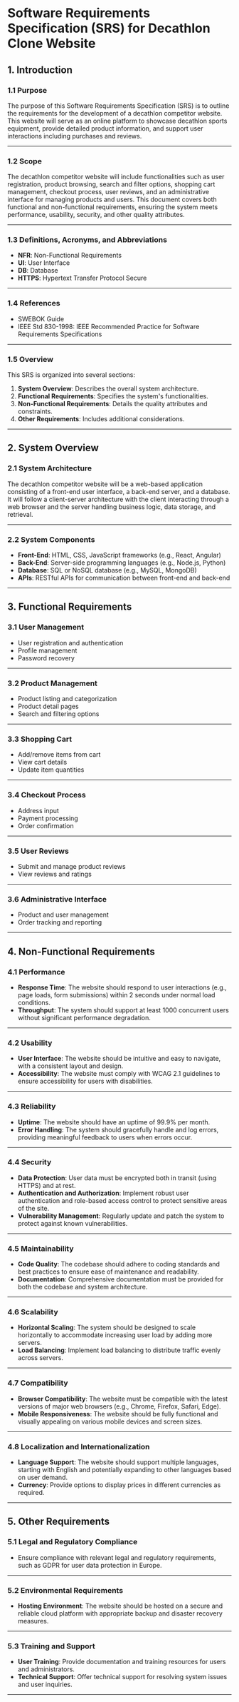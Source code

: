 # Software Requirements Specification (SRS) for Decathlon Clone Website

## 1. Introduction

### 1.1 Purpose

The purpose of this Software Requirements Specification (SRS) is to outline the requirements for the development of a decathlon competitor website. This website will serve as an online platform to showcase decathlon sports equipment, provide detailed product information, and support user interactions including purchases and reviews.

---

### 1.2 Scope

The decathlon competitor website will include functionalities such as user registration, product browsing, search and filter options, shopping cart management, checkout process, user reviews, and an administrative interface for managing products and users. This document covers both functional and non-functional requirements, ensuring the system meets performance, usability, security, and other quality attributes.

---

### 1.3 Definitions, Acronyms, and Abbreviations

- **NFR**: Non-Functional Requirements
- **UI**: User Interface
- **DB**: Database
- **HTTPS**: Hypertext Transfer Protocol Secure

---

### 1.4 References

- SWEBOK Guide
- IEEE Std 830-1998: IEEE Recommended Practice for Software Requirements Specifications

---

### 1.5 Overview

This SRS is organized into several sections:
1. **System Overview**: Describes the overall system architecture.
2. **Functional Requirements**: Specifies the system's functionalities.
3. **Non-Functional Requirements**: Details the quality attributes and constraints.
4. **Other Requirements**: Includes additional considerations.

---

## 2. System Overview

### 2.1 System Architecture

The decathlon competitor website will be a web-based application consisting of a front-end user interface, a back-end server, and a database. It will follow a client-server architecture with the client interacting through a web browser and the server handling business logic, data storage, and retrieval.

---

### 2.2 System Components

- **Front-End**: HTML, CSS, JavaScript frameworks (e.g., React, Angular)
- **Back-End**: Server-side programming languages (e.g., Node.js, Python)
- **Database**: SQL or NoSQL database (e.g., MySQL, MongoDB)
- **APIs**: RESTful APIs for communication between front-end and back-end

---

## 3. Functional Requirements

### 3.1 User Management

- User registration and authentication
- Profile management
- Password recovery

---

### 3.2 Product Management

- Product listing and categorization
- Product detail pages
- Search and filtering options

---

### 3.3 Shopping Cart

- Add/remove items from cart
- View cart details
- Update item quantities

---

### 3.4 Checkout Process

- Address input
- Payment processing
- Order confirmation

---

### 3.5 User Reviews

- Submit and manage product reviews
- View reviews and ratings

---

### 3.6 Administrative Interface

- Product and user management
- Order tracking and reporting

---

## 4. Non-Functional Requirements

### 4.1 Performance

- **Response Time**: The website should respond to user interactions (e.g., page loads, form submissions) within 2 seconds under normal load conditions.
- **Throughput**: The system should support at least 1000 concurrent users without significant performance degradation.

---

### 4.2 Usability

- **User Interface**: The website should be intuitive and easy to navigate, with a consistent layout and design.
- **Accessibility**: The website must comply with WCAG 2.1 guidelines to ensure accessibility for users with disabilities.

---

### 4.3 Reliability

- **Uptime**: The website should have an uptime of 99.9% per month.
- **Error Handling**: The system should gracefully handle and log errors, providing meaningful feedback to users when errors occur.

---

### 4.4 Security

- **Data Protection**: User data must be encrypted both in transit (using HTTPS) and at rest.
- **Authentication and Authorization**: Implement robust user authentication and role-based access control to protect sensitive areas of the site.
- **Vulnerability Management**: Regularly update and patch the system to protect against known vulnerabilities.

---

### 4.5 Maintainability

- **Code Quality**: The codebase should adhere to coding standards and best practices to ensure ease of maintenance and readability.
- **Documentation**: Comprehensive documentation must be provided for both the codebase and system architecture.

---

### 4.6 Scalability

- **Horizontal Scaling**: The system should be designed to scale horizontally to accommodate increasing user load by adding more servers.
- **Load Balancing**: Implement load balancing to distribute traffic evenly across servers.

---

### 4.7 Compatibility

- **Browser Compatibility**: The website must be compatible with the latest versions of major web browsers (e.g., Chrome, Firefox, Safari, Edge).
- **Mobile Responsiveness**: The website should be fully functional and visually appealing on various mobile devices and screen sizes.

---

### 4.8 Localization and Internationalization

- **Language Support**: The website should support multiple languages, starting with English and potentially expanding to other languages based on user demand.
- **Currency**: Provide options to display prices in different currencies as required.

---

## 5. Other Requirements

### 5.1 Legal and Regulatory Compliance

- Ensure compliance with relevant legal and regulatory requirements, such as GDPR for user data protection in Europe.

---

### 5.2 Environmental Requirements

- **Hosting Environment**: The website should be hosted on a secure and reliable cloud platform with appropriate backup and disaster recovery measures.

---

### 5.3 Training and Support

- **User Training**: Provide documentation and training resources for users and administrators.
- **Technical Support**: Offer technical support for resolving system issues and user inquiries.

---
